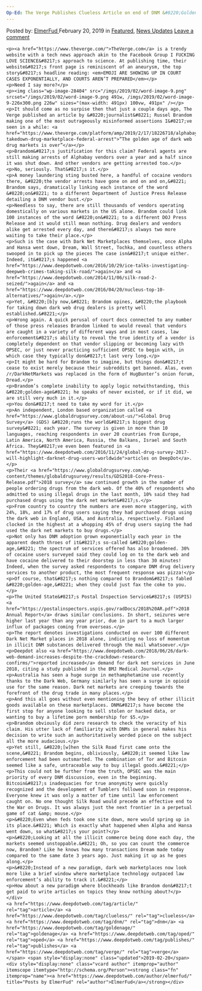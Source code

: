 ```yaml
---
Op-Ed: The Verge Publishes Clueless Article on end of DNM &#8220;Golden-Age&#8221; That Never Was"
---
```

<article class="post-listing post-28403 post type-post status-publish format-standard has-post-thumbnail hentry  tag-article tag-clueless tag-dnm tag-goldenage tag-oped tag-publishes tag-verge">
    <div class="post-inner">
        <span>Posted by: <a href="https://www.deepdotweb.com/author/elmerfud/" title="">ElmerFud </a></span>
    <span>February 20, 2019</span>
    <span>in <a href="https://www.deepdotweb.com/category/deepdot-news/" rel="category tag">Featured</a>, <a href="https://www.deepdotweb.com/category/news-updates/" rel="category tag">News Updates</a></span>
    <span><a href="https://www.deepdotweb.com/2019/02/20/op-ed-the-verge-publishes-clueless-article-on-end-of-dnm-golden-age-that-never-was/#respond">Leave a comment</a></span>
    </p>
    <div class="clear"></div>
    
    <p><a href="https://www.theverge.com/">TheVerge.com</a> is a trendy website with a tech news approach akin to the Facebook Group I FUCKING LOVE SCIENCE&#8217;s approach to science. At publishing time, their website&#8217;s front page is reminiscent of an aneurysm, the top story&#8217;s headline reading: <em>EMOJI ARE SHOWING UP IN COURT CASES EXPONENTIALLY, AND COURTS AREN’T PREPARED</em></p>
    <p>Need I say more?</p>
    <p><img class="wp-image-28404" src="/imgs/2019/02/word-image-9.png" srcset="/imgs/2019/02/word-image-9.png 491w, /imgs/2019/02/word-image-9-226x300.png 226w" sizes="(max-width: 491px) 100vw, 491px" /></p>
    <p>It should come as no surpise then that just a couple days ago, The Verge published an article by &#8220;journalist&#8221; Russel Brandom making one of the most outrageously misinformed assertions I&#8217;ve seen in a while: <a href="https://www.theverge.com/platform/amp/2019/2/17/18226718/alphabay-takedown-drug-marketplace-federal-arrest">“The golden age of dark web drug markets is over”</a></p>
    <p>Brandom&#8217;s justification for this claim? Federal agents are still making arrests of Alphabay vendors over a year and a half since it was shut down. And other vendors are getting arrested too.</p>
    <p>No, seriously. That&#8217;s it.</p>
    <p>A money laundering sting busted here, a handful of cocaine vendors there, &#8220;the vendor arrests have gone on and on and on,&#8221; Brandom says, dramatically linking each instance of the word &#8220;on&#8221; to a different Department of Justice Press Release detailing a DNM vendor bust.</p>
    <p>Needless to say, there are still thousands of vendors operating domestically on various markets in the US alone. Brandom could link 100 instances of the word &#8220;on&#8221; to a different DOJ Press Release and it would still mean nothing. Drug dealers and vendors alike get arrested every day, and there&#8217;s always two more waiting to take their place.</p>
    <p>Such is the case with Dark Net Marketplaces themselves, once Alpha and Hansa went down, Dream, Wall Street, Tochka, and countless others swooped in to pick up the pieces The case isn&#8217;t unique either. Indeed, it&#8217;s happened <a href="https://www.deepdotweb.com/2016/10/29/ice-talks-investigating-deepweb-crimes-taking-silk-road/">again</a> and <a href="https://www.deepdotweb.com/2014/11/06/silk-road-2-seized/">again</a> and <a href="https://www.deepdotweb.com/2016/04/20/nucleus-top-10-alternatives/">again</a>.</p>
    <p>Yet, &#8220;[b]y now,&#8221; Brandom opines, &#8220;the playbook for taking down dark web drug dealers is pretty well established.&#8221;</p>
    <p>Wrong again. A quick perusal of court docs connected to any number of those press releases Brandom linked to would reveal that vendors are caught in a variety of different ways and in most cases, law enforcement&#8217;s ability to reveal the true identity of a vendor is completely dependent on that vendor slipping or becoming lazy with OPSEC, or just never practicing sufficient OPSEC to begin with, in which case they typically don&#8217;t last very long.</p>
    <p>It might be hard for Brandom to imagine, but things don&#8217;t cease to exist merely because their subreddits get banned. Alas, even /r/DarkNetMarkets was replaced in the form of HugBunter’s onion forum, Dread.</p>
    <p>Brandom’s complete inability to apply logic notwithstanding, this &#8220;golden-age&#8221; he speaks of never existed, or if it did, we are still very much in it.</p>
    <p>You don&#8217;t need to take my word for it.</p>
    <p>An independent, London based organization called <a href="https://www.globaldrugsurvey.com/about-us/">Global Drug Survey</a> (GDS) &#8220;runs the world&#8217;s biggest drug survey&#8221; each year. The survey is given in more than 10 languages, reaching respondents in over 20 countries from Europe, Latin America, North America, Russia, the Balkans, Israel and South Africa. They&#8217;ve even been featured in <a href="https://www.deepdotweb.com/2016/11/24/global-drug-survey-2017-will-highlight-darknet-drug-users-worldwide">articles on DeepDot</a>.</p>
    <p>Their <a href="https://www.globaldrugsurvey.com/wp-content/themes/globaldrugsurvey/results/GDS2018-Core-Press-Release.pdf">2018 survey</a> saw continued growth in the number of people ordering drugs from the dark web. Of the 40% of respondents who admitted to using illegal drugs in the last month, 10% said they had purchased drugs using the dark net market&#8217;s.</p>
    <p>From country to country the numbers are even more staggering, with 24%, 18%, and 17% of drug users saying they had purchased drugs using the dark web in England, USA, and Australia, respectively. Finland clocked in the highest at a whopping 45% of drug users saying the had used the dark net markets to buy drugs.</p>
    <p>Not only has DNM adoption grown exponentially each year in the apparent death throes of it&#8217;s so-called &#8220;golden-age,&#8221; the spectrum of services offered has also broadened. 30% of cocaine users surveyed said they could log on to the dark web and have cocaine delivered to their doorstep in less than 30 minutes! Indeed, when the survey asked respondents to compare DNM drug delivery services to another product, the most frequent response was pizza!</p>
    <p>Of course, that&#8217;s nothing compared to Brandom&#8217;s fabled &#8220;golden-age,&#8221; when they could just fax the coke to you.</p>
    <p>The United State&#8217;s Postal Inspection Service&#8217;s (USPIS) <a href="https://postalinspectors.uspis.gov/radDocs/2018%20AR.pdf">2018 Annual Report</a> draws similar conclusions. In short, seizures were higher last year than any year prior, due in part to a much larger influx of packages coming from overseas.</p>
    <p>The report denotes investigations conducted on over 100 different Dark Net Market places in 2018 alone, indicating no loss of momentum in illicit DNM substances delivered through the mail whatsoever.</p>
    <p>Deepdot also <a href="https://www.deepdotweb.com/2018/06/26/dark-web-demand-increases-despite-the-crackdown-research-confirms/">reported increased</a> demand for dark net services in June 2018, citing a study published in the BMJ Medical Journal.</p>
    <p>Australia has seen a huge surge in methamphetamine use recently thanks to the Dark Web, Germany similarly has seen a surge in opioid use for the same reason. Dark net markets are creeping towards the forefront of the drug trade in many places.</p>
    <p>And this all goes without even mentioning the bevy of other illicit goods available on these marketplaces. DNM&#8217;s have become the first stop for anyone looking to sell stolen or hacked data, or wanting to buy a lifetime porn membership for $5.</p>
    <p>Brandom obviously did zero research to check the veracity of his claim. His utter lack of familiarity with DNMs in general makes his decision to write such an authoritatively worded piece on the subject all the more audacious.</p>
    <p>Yet still, &#8220;[w]hen the Silk Road first came onto the scene,&#8221; Brandom begins, obliviously, &#8220;it seemed like law enforcement had been outsmarted. The combination of Tor and Bitcoin seemed like a safe, untraceable way to buy illegal goods.&#8221;</p>
    <p>This could not be further from the truth, OPSEC was the main priority of every DNM discussion, even in the beginning. Bitcoin&#8217;s inadequacies for true anonymity were quickly recognized and the development of Tumblers followed soon in response. Everyone knew it was only a matter of time until law enforcement caught on. No one thought Silk Road would precede an effective end to the War on Drugs. It was always just the next frontier in a perpetual game of cat &amp; mouse.</p>
    <p>&#8220;Even when feds took one site down, more would spring up in its place.&#8221; Which is exactly what happened when Alpha and Hansa went down, so what&#8217;s your point?</p>
    <p>&#8220;Looking at all the illicit commerce being done each day, the markets seemed unstoppable.&#8221; Oh, so you can count the commerce now, Brandom? Like he knows how many transactions Dream made today compared to the same date 3 years ago. Just making it up as he goes along.</p>
    <p>&#8220;Instead of a new paradigm, dark web marketplaces now look more like a brief window where marketplace technology outpaced law enforcement’s ability to track it.&#8221;</p>
    <p>How about a new paradigm where blockheads like Brandom don&#8217;t get paid to write articles on topics they know nothing about?</p>
    </div>
    <a href="https://www.deepdotweb.com/tag/article/" rel="tag">article</a> <a href="https://www.deepdotweb.com/tag/clueless/" rel="tag">clueless</a> <a href="https://www.deepdotweb.com/tag/dnm/" rel="tag">dnm</a> <a href="https://www.deepdotweb.com/tag/goldenage/" rel="tag">goldenage</a> <a href="https://www.deepdotweb.com/tag/oped/" rel="tag">oped</a> <a href="https://www.deepdotweb.com/tag/publishes/" rel="tag">publishes</a> <a href="https://www.deepdotweb.com/tag/verge/" rel="tag">verge</a></span> <span style="display:none" class="updated">2019-02-20</span>
    <div style="display:none" class="vcard author" itemprop="author" itemscope itemtype="http://schema.org/Person"><strong class="fn" itemprop="name"><a href="https://www.deepdotweb.com/author/elmerfud/" title="Posts by ElmerFud" rel="author">ElmerFud</a></strong></div>
    
